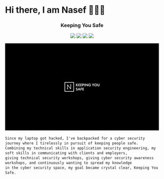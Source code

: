 # Hi there, I am Nasef 👋👋👋



<h3 align="center">
Keeping You Safe
</h3>

<p align="center">
<a href="https://www.linkedin.com/in/iamnasef/"><img src="https://img.shields.io/badge/LinkedIn-0077B5?style=for-the-badge&logo=linkedin&logoColor=white"/></a>
<a href="https://twitter.com/iamnasef"><img src="https://img.shields.io/badge/Twitter-1DA1F2?style=for-the-badge&logo=twitter&logoColor=white"/></a>
<a href="https://github.com/iamnasef"><img src="https://img.shields.io/badge/GitHub-100000?style=for-the-badge&logo=github&logoColor=white"/></a>
<a href="https://www.youtube.com/channel/UCx2qgl5gjP_oSK_mz674EtA"><img src="https://img.shields.io/badge/YouTube-FF0000?style=for-the-badge&logo=youtube&logoColor=white"/></a>
</p>

<img src="/img/cover.png">

```
Since my laptop got hacked, I've backpacked for a cyber security journey where I tirelessly in pursuit of keeping people safe. 
Combining my technical skills in application security engineering, my soft skills in communicating with clients and employers,
giving technical security workshops, giving cyber security awareness workshops, and continuously wanting to spread my knowledge 
in the cyber security space, my goal became crystal clear, Keeping You Safe. 
```
